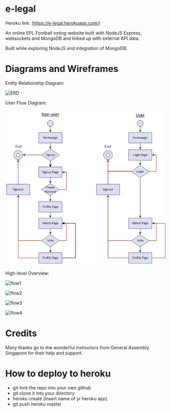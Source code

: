 # e-legal

Heroku link: (https://e-legal.herokuapp.com/)

An online EPL Football voting website built with NodeJS Express, websockets and MongoDB and linked up with external API data.

Built while exploring NodeJS and integration of MongoDB.

# Diagrams and Wireframes

Entity Relationship Diagram:

![ERD](https://github.com/alexwong23/e-legal/blob/master/public/images/ERD.png)

User Flow Diagram:

![User Flow Diagram](https://github.com/alexwong23/e-legal/blob/master/public/images/Userflow.jpeg)

High-level Overview:

![flow1](https://github.com/alexwong23/e-legal/blob/master/public/images/E-legal_Flow1Initial.png)

![flow2](https://github.com/alexwong23/e-legal/blob/master/public/images/E-legal_Flow2exAPI.png)

![flow3](https://github.com/alexwong23/e-legal/blob/master/public/images/E-legal_Flow3CronSocket.png)

![flow4](https://github.com/alexwong23/e-legal/blob/master/public/images/E-legal_Flow4Complete.png)

# Credits

Many thanks go to the wonderful instructors from General Assembly Singapore for their help and support.

# How to deploy to heroku
* git fork the repo into your own github
* git clone it into your directory
* heroku create [insert name of yr heroku app]
* git push heroku master
